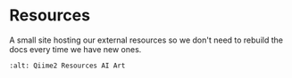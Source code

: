# Resources
A small site hosting our external resources so we don't need to rebuild the docs every time we have new ones.

```{image} ./static/images/qiime2-resources-ai-art.png
:alt: Qiime2 Resources AI Art
```